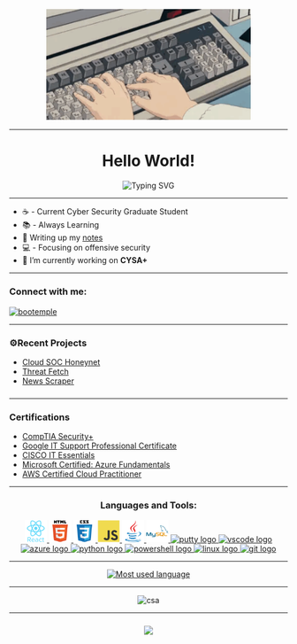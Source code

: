 <!-- ![Github Banner](pc2.gif)-->
<div align="center">
  <img height="200" src="./pc2.gif" />
</div>
<hr>

<h1 align="center">Hello World!</h1>

<!-- <h3 align="left">- Cybersecurity Student</h3>

<div align="center">
  <a href="https://www.linkedin.com/in/chrisagold" target="_blank">
    <img src="https://img.shields.io/static/v1?message=LinkedIn&logo=linkedin&label=&color=0077B5&logoColor=white&labelColor=&style=for-the-badge" height="25" alt="linkedin logo"  />
  </a> -->
<!--   <a href="https://tryhackme.com/p/iruldanet" target="_blank">
    <img src="https://img.shields.io/static/v1?message=TryHackMe&logo=tryhackme&label=&color=88cc14&logoColor=white&labelColor=&style=for-the-badge" height="25" alt="tryhackme logo"  />
  </a> -->
<!-- </div>  -->


<!-- Typing SVG -->
<div align="center">
  <img src="https://readme-typing-svg.herokuapp.com?font=Fira+Code&weight=500&size=25&pause=1000&color=0FC937&center=true&width=435&lines=I'm+Chris+👋" alt="Typing SVG" />
</div>

---

- ☕️ - Current Cyber Security Graduate Student
- 📚 - Always Learning
- 📝 Writing up my [notes](https://csgol.github.io/notes/)
- 💻 - Focusing on offensive security
- 🔭 I’m currently working on **CYSA+**

---

<h3 align="left">Connect with me:</h3>
<p align="center">

<a href="https://www.linkedin.com/in/chrisagold/" target="blank"><img align="center" src="https://raw.githubusercontent.com/rahuldkjain/github-profile-readme-generator/master/src/images/icons/Social/linked-in-alt.svg" alt="bootemple" height="30" width="40" /></a>

</p>

---
###
<!-- Projects -->
<h3 align="left">⚙️Recent Projects</h3>

* [Cloud SOC Honeynet](https://github.com/csgol/Cloud-SOC-Honeynet)
* [Threat Fetch](https://github.com/csgol/ThreatFetch)
* [News Scraper](https://github.com/csgol/news-scraper-2.0)

###

---
###
<!-- Certifications -->
<h3 align="left">Certifications</h3>

* [CompTIA Security+](https://www.credly.com/badges/04a9d5cf-6ca6-4005-abed-8f3cf794d7a5/public_url)
* [Google IT Support Professional Certificate](https://coursera.org/share/fb76531b6c507f5f5706789bf070294e)
* [CISCO IT Essentials](https://www.credly.com/badges/023f1311-691f-4d6b-a3e0-82139a6672ec/public_url)
* [Microsoft Certified: Azure Fundamentals](https://www.credly.com/badges/3c399382-b11e-42b4-b029-81a7df651ce4/public_url)
* [AWS Certified Cloud Practitioner](https://www.credly.com/badges/c2379883-0a51-47c6-a0c2-da6f2039a1c1/public_url)


<!-- <h3 align="center">Certifications:</h3>
<img src="/img/aws.png" alt="AWS Cloud Practitioner" width="130" height="130" align="center"> -->

---

<h3 align="center">Languages and Tools:</h3>
<p align="center"> 
<a href="https://reactjs.org/" target="_blank"> <img src="https://raw.githubusercontent.com/devicons/devicon/master/icons/react/react-original-wordmark.svg" alt="react" width="40" height="40"/> </a> 
<a href="https://www.w3.org/html/" target="_blank"><img src="https://raw.githubusercontent.com/devicons/devicon/master/icons/html5/html5-original-wordmark.svg" alt="html5" width="40" height="40"/> </a><a href="https://www.w3schools.com/css/" target="_blank"> <img src="https://raw.githubusercontent.com/devicons/devicon/master/icons/css3/css3-original-wordmark.svg" alt="css3" width="40" height="40"/> </a><a href="https://developer.mozilla.org/en-US/docs/Web/JavaScript" target="_blank"> <img src="https://raw.githubusercontent.com/devicons/devicon/master/icons/javascript/javascript-original.svg" alt="javascript" width="40" height="40"/> </a><a href="https://www.java.com" target="_blank"> <img src="https://raw.githubusercontent.com/devicons/devicon/master/icons/java/java-original.svg" alt="java" width="40" height="40"/> </a><a href="https://spring.io/" target="_blank"> <img src="https://raw.githubusercontent.com/devicons/devicon/master/icons/mysql/mysql-original-wordmark.svg" alt="mysql" width="40" height="40"/>
<img src="https://cdn.jsdelivr.net/gh/devicons/devicon/icons/putty/putty-original.svg" height="40" alt="putty logo"  />
<img src="https://cdn.jsdelivr.net/gh/devicons/devicon/icons/vscode/vscode-original.svg" height="40" alt="vscode logo"  />
<img src="https://cdn.jsdelivr.net/gh/devicons/devicon/icons/azure/azure-original.svg" height="40" alt="azure logo"  />
<img src="https://cdn.jsdelivr.net/gh/devicons/devicon/icons/python/python-original.svg" height="40" alt="python logo"  />
<img src="https://skillicons.dev/icons?i=powershell" height="40" alt="powershell logo"  />
<!-- <img src="https://skillicons.dev/icons?i=wordpress" height="40" alt="wordpress logo"  /> -->
<img src="https://skillicons.dev/icons?i=linux" height="40" alt="linux logo"  />
<img src="https://cdn.jsdelivr.net/gh/devicons/devicon/icons/git/git-original.svg" height="40" alt="git logo"  />
</a></a></p>

---

[comment]: <> (<p><img align="center" src="https://github-readme-stats.vercel.app/api/top-langs?username=csagold&theme=solarized-dark&show_icons=true&locale=en&layout=compact" alt="csa" /></p>)

[comment]: <> (![Chris's github stats]&#40;https://github-readme-stats.vercel.app/api?username=csagold&show_icons=true&theme=solarized-dark&#41; )

<p align="center"><a href="https://github.com/anuraghazra/github-readme-stats">
  <img width="425px" src="https://github-readme-stats.vercel.app/api/top-langs/?username=csgol&theme=solarized-dark&show_icons=true&locale=en&layout=compact" alt="Most used language">
 </a></p>

---

<!-- <p align="center"><a href="https://github.com/anuraghazra/convoychat">
  <img width="425px" src="https://github-readme-stats.vercel.app/api?username=csgol&theme=solarized-dark&show_icons=true&locale=en&layout=compact">
</a></p> -->

<!----- -->

[comment]: <> (<p>&nbsp;<img align="center" src="https://github-readme-stats.vercel.app/api?username=csagold&show_icons=true&locale=en" alt="csa" /></p>)

<p align="center"><img align="center" src="https://github-readme-streak-stats.herokuapp.com/?user=csgol&theme=solarized-dark&hide_border=true" alt="csa" /></p> 

---

###

<!-- Visitor count -->
<div align="center">
  <img src="https://profile-counter.glitch.me/csgol/count.svg?"  />
</div>

###
<!--- -->

<!-- Platform
<br>

<img src="https://img.shields.io/badge/Macbook Pro 2020-000?logo=apple&logoColor=fff&style=for-the-badge" />-->
